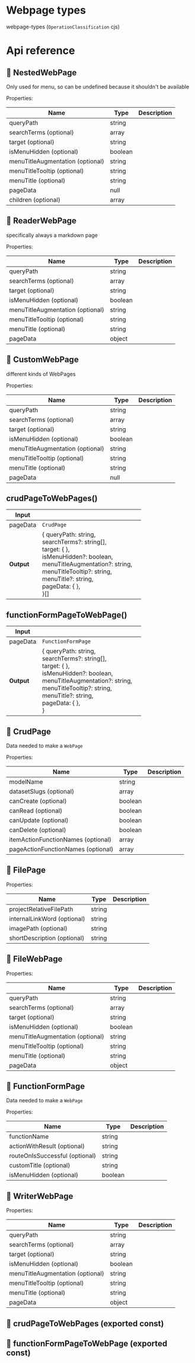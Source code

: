 # Webpage types

webpage-types (`OperationClassification` cjs)



# Api reference

## 🔹 NestedWebPage

Only used for menu, so can be undefined because it shouldn't be available





Properties: 

 | Name | Type | Description |
|---|---|---|
| queryPath  | string |  |
| searchTerms (optional) | array |  |
| target (optional) | string |  |
| isMenuHidden (optional) | boolean |  |
| menuTitleAugmentation (optional) | string |  |
| menuTitleTooltip (optional) | string |  |
| menuTitle (optional) | string |  |
| pageData  | null |  |
| children (optional) | array |  |



## 🔹 ReaderWebPage

specifically always a markdown page





Properties: 

 | Name | Type | Description |
|---|---|---|
| queryPath  | string |  |
| searchTerms (optional) | array |  |
| target (optional) | string |  |
| isMenuHidden (optional) | boolean |  |
| menuTitleAugmentation (optional) | string |  |
| menuTitleTooltip (optional) | string |  |
| menuTitle (optional) | string |  |
| pageData  | object |  |



## 🔹 CustomWebPage

different kinds of WebPages





Properties: 

 | Name | Type | Description |
|---|---|---|
| queryPath  | string |  |
| searchTerms (optional) | array |  |
| target (optional) | string |  |
| isMenuHidden (optional) | boolean |  |
| menuTitleAugmentation (optional) | string |  |
| menuTitleTooltip (optional) | string |  |
| menuTitle (optional) | string |  |
| pageData  | null |  |



## crudPageToWebPages()

| Input      |    |    |
| ---------- | -- | -- |
| pageData | `CrudPage` |  |
| **Output** | { queryPath: string, <br />searchTerms?: string[], <br />target: {  }, <br />isMenuHidden?: boolean, <br />menuTitleAugmentation?: string, <br />menuTitleTooltip?: string, <br />menuTitle?: string, <br />pageData: {  }, <br /> }[]   |    |



## functionFormPageToWebPage()

| Input      |    |    |
| ---------- | -- | -- |
| pageData | `FunctionFormPage` |  |
| **Output** | { queryPath: string, <br />searchTerms?: string[], <br />target: {  }, <br />isMenuHidden?: boolean, <br />menuTitleAugmentation?: string, <br />menuTitleTooltip?: string, <br />menuTitle?: string, <br />pageData: {  }, <br /> }   |    |



## 🔹 CrudPage

Data needed to make a `WebPage`<CrudPage>





Properties: 

 | Name | Type | Description |
|---|---|---|
| modelName  | string |  |
| datasetSlugs (optional) | array |  |
| canCreate (optional) | boolean |  |
| canRead (optional) | boolean |  |
| canUpdate (optional) | boolean |  |
| canDelete (optional) | boolean |  |
| itemActionFunctionNames (optional) | array |  |
| pageActionFunctionNames (optional) | array |  |



## 🔹 FilePage

Properties: 

 | Name | Type | Description |
|---|---|---|
| projectRelativeFilePath  | string |  |
| internalLinkWord (optional) | string |  |
| imagePath (optional) | string |  |
| shortDescription (optional) | string |  |



## 🔹 FileWebPage

Properties: 

 | Name | Type | Description |
|---|---|---|
| queryPath  | string |  |
| searchTerms (optional) | array |  |
| target (optional) | string |  |
| isMenuHidden (optional) | boolean |  |
| menuTitleAugmentation (optional) | string |  |
| menuTitleTooltip (optional) | string |  |
| menuTitle (optional) | string |  |
| pageData  | object |  |



## 🔹 FunctionFormPage

Data needed to make a `WebPage`<FunctionFormPage>





Properties: 

 | Name | Type | Description |
|---|---|---|
| functionName  | string |  |
| actionWithResult (optional) | string |  |
| routeOnIsSuccessful (optional) | string |  |
| customTitle (optional) | string |  |
| isMenuHidden (optional) | boolean |  |



## 🔹 WriterWebPage

Properties: 

 | Name | Type | Description |
|---|---|---|
| queryPath  | string |  |
| searchTerms (optional) | array |  |
| target (optional) | string |  |
| isMenuHidden (optional) | boolean |  |
| menuTitleAugmentation (optional) | string |  |
| menuTitleTooltip (optional) | string |  |
| menuTitle (optional) | string |  |
| pageData  | object |  |



## 📄 crudPageToWebPages (exported const)

## 📄 functionFormPageToWebPage (exported const)

